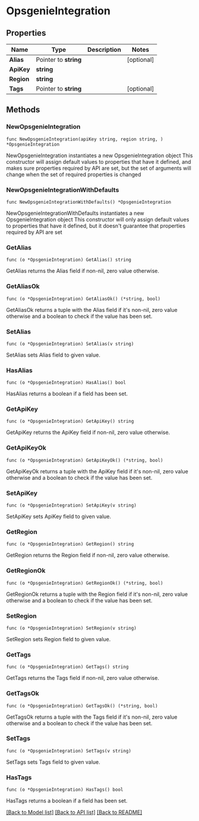# OpsgenieIntegration

## Properties

Name | Type | Description | Notes
------------ | ------------- | ------------- | -------------
**Alias** | Pointer to **string** |  | [optional] 
**ApiKey** | **string** |  | 
**Region** | **string** |  | 
**Tags** | Pointer to **string** |  | [optional] 

## Methods

### NewOpsgenieIntegration

`func NewOpsgenieIntegration(apiKey string, region string, ) *OpsgenieIntegration`

NewOpsgenieIntegration instantiates a new OpsgenieIntegration object
This constructor will assign default values to properties that have it defined,
and makes sure properties required by API are set, but the set of arguments
will change when the set of required properties is changed

### NewOpsgenieIntegrationWithDefaults

`func NewOpsgenieIntegrationWithDefaults() *OpsgenieIntegration`

NewOpsgenieIntegrationWithDefaults instantiates a new OpsgenieIntegration object
This constructor will only assign default values to properties that have it defined,
but it doesn't guarantee that properties required by API are set

### GetAlias

`func (o *OpsgenieIntegration) GetAlias() string`

GetAlias returns the Alias field if non-nil, zero value otherwise.

### GetAliasOk

`func (o *OpsgenieIntegration) GetAliasOk() (*string, bool)`

GetAliasOk returns a tuple with the Alias field if it's non-nil, zero value otherwise
and a boolean to check if the value has been set.

### SetAlias

`func (o *OpsgenieIntegration) SetAlias(v string)`

SetAlias sets Alias field to given value.

### HasAlias

`func (o *OpsgenieIntegration) HasAlias() bool`

HasAlias returns a boolean if a field has been set.

### GetApiKey

`func (o *OpsgenieIntegration) GetApiKey() string`

GetApiKey returns the ApiKey field if non-nil, zero value otherwise.

### GetApiKeyOk

`func (o *OpsgenieIntegration) GetApiKeyOk() (*string, bool)`

GetApiKeyOk returns a tuple with the ApiKey field if it's non-nil, zero value otherwise
and a boolean to check if the value has been set.

### SetApiKey

`func (o *OpsgenieIntegration) SetApiKey(v string)`

SetApiKey sets ApiKey field to given value.


### GetRegion

`func (o *OpsgenieIntegration) GetRegion() string`

GetRegion returns the Region field if non-nil, zero value otherwise.

### GetRegionOk

`func (o *OpsgenieIntegration) GetRegionOk() (*string, bool)`

GetRegionOk returns a tuple with the Region field if it's non-nil, zero value otherwise
and a boolean to check if the value has been set.

### SetRegion

`func (o *OpsgenieIntegration) SetRegion(v string)`

SetRegion sets Region field to given value.


### GetTags

`func (o *OpsgenieIntegration) GetTags() string`

GetTags returns the Tags field if non-nil, zero value otherwise.

### GetTagsOk

`func (o *OpsgenieIntegration) GetTagsOk() (*string, bool)`

GetTagsOk returns a tuple with the Tags field if it's non-nil, zero value otherwise
and a boolean to check if the value has been set.

### SetTags

`func (o *OpsgenieIntegration) SetTags(v string)`

SetTags sets Tags field to given value.

### HasTags

`func (o *OpsgenieIntegration) HasTags() bool`

HasTags returns a boolean if a field has been set.


[[Back to Model list]](../README.md#documentation-for-models) [[Back to API list]](../README.md#documentation-for-api-endpoints) [[Back to README]](../README.md)


